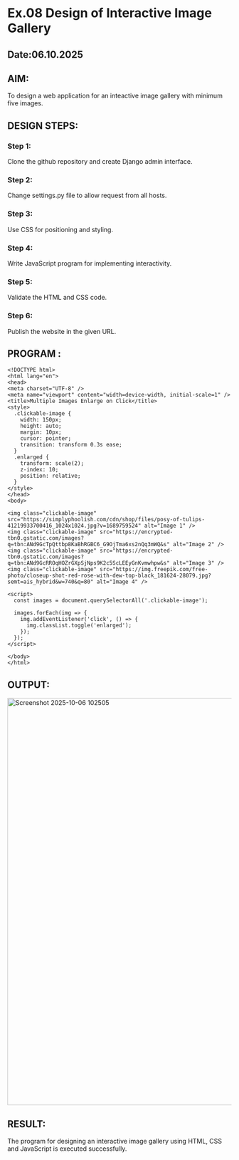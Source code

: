# Ex.08 Design of Interactive Image Gallery
## Date:06.10.2025

## AIM:
To design a web application for an inteactive image gallery with minimum five images.

## DESIGN STEPS:

### Step 1:
Clone the github repository and create Django admin interface.

### Step 2:
Change settings.py file to allow request from all hosts.

### Step 3:
Use CSS for positioning and styling.

### Step 4:
Write JavaScript program for implementing interactivity.

### Step 5:
Validate the HTML and CSS code.

### Step 6:
Publish the website in the given URL.

## PROGRAM :
```
<!DOCTYPE html>
<html lang="en">
<head>
<meta charset="UTF-8" />
<meta name="viewport" content="width=device-width, initial-scale=1" />
<title>Multiple Images Enlarge on Click</title>
<style>
  .clickable-image {
    width: 150px;
    height: auto;
    margin: 10px;
    cursor: pointer;
    transition: transform 0.3s ease;
  }
  .enlarged {
    transform: scale(2);
    z-index: 10;
    position: relative;
  }
</style>
</head>
<body>

<img class="clickable-image" src="https://simplyphoolish.com/cdn/shop/files/posy-of-tulips-41219933700416_1024x1024.jpg?v=1689759524" alt="Image 1" />
<img class="clickable-image" src="https://encrypted-tbn0.gstatic.com/images?q=tbn:ANd9GcTpQttbp8KaBhRGBC6_G9OjTma6xs2nQq3mWQ&s" alt="Image 2" />
<img class="clickable-image" src="https://encrypted-tbn0.gstatic.com/images?q=tbn:ANd9GcRROqHOZrGXpSjNps9K2c5ScLEEyGnKvmwhpw&s" alt="Image 3" />
<img class="clickable-image" src="https://img.freepik.com/free-photo/closeup-shot-red-rose-with-dew-top-black_181624-28079.jpg?semt=ais_hybrid&w=740&q=80" alt="Image 4" />

<script>
  const images = document.querySelectorAll('.clickable-image');

  images.forEach(img => {
    img.addEventListener('click', () => {
      img.classList.toggle('enlarged');
    });
  });
</script>

</body>
</html>
```
## OUTPUT:
<img width="1904" height="915" alt="Screenshot 2025-10-06 102505" src="https://github.com/user-attachments/assets/ce7ca32b-ae18-49d5-9f2a-6f21741cea9c" />

## RESULT:
The program for designing an interactive image gallery using HTML, CSS and JavaScript is executed successfully.
